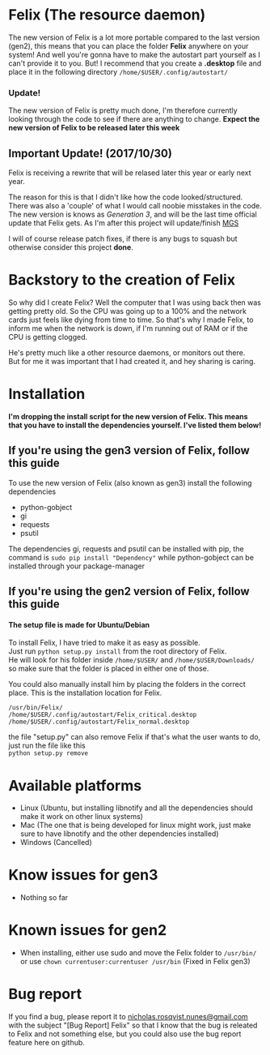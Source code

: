# Felix (The resource daemon)

The new version of Felix is a lot more portable compared to the last version (gen2), this means that you can place the folder <b>Felix</b> anywhere on your system! And well you're gonna have to make the autostart part yourself as I can't provide it to you. But! I recommend that you create a <b>.desktop</b> file and place it in the following directory `/home/$USER/.config/autostart/`

### Update!
The new version of Felix is pretty much done, I'm therefore currently looking through the code to see if there are anything to change. <b>Expect the new version of Felix to be released later this week</b>


## Important Update! (2017/10/30)

Felix is receiving a rewrite that will be relased later this year or early next year.

The reason for this is that I didn't like how the code looked/structured. There was also a 'couple' of what I would call noobie misstakes in the code. The new version is knows as <i>Generation 3</i>, and will be the last time official update that Felix gets. As I'm after this project will update/finish [MGS](https://github.com/WeeLonelySoul/louOS-Management-System)

I will of course release patch fixes, if there is any bugs to squash but otherwise consider this project <b>done</b>.

# Backstory to the creation of Felix

So why did I create Felix?
Well the computer that I was using back then was getting pretty old. So the CPU was going up to a 100% and
the network cards just feels like dying from time to time. 
So that's why I made Felix, to inform me when the network is down, if I'm running out of RAM or if the CPU is getting clogged.

He's pretty much like a other resource daemons, or monitors out there.<br>
But for me it was important that I had created it, and hey sharing is caring.

# Installation
<b>I'm dropping the install script for the new version of Felix. This means that you have to install the dependencies yourself. I've listed them below!</b>

## If you're using the gen3 version of Felix, follow this guide
To use the new version of Felix (also known as gen3) install the following dependencies

* python-gobject
* gi
* requests
* psutil

The dependencies gi, requests and psutil can be installed with pip, the command is `sudo pip install "Dependency"` while python-gobject can be installed through your package-manager

## If you're using the gen2 version of Felix, follow this guide
#### The setup file is made for Ubuntu/Debian
To install Felix, I have tried to make it as easy as possible. <br />Just run `python setup.py install` from the root directory of Felix.<br />
He will look for his folder inside `/home/$USER/` and `/home/$USER/Downloads/` so make sure that the folder is placed in either one of those.

You could also manually install him by placing the folders in the correct place.
This is the installation location for Felix.

`/usr/bin/Felix/`<br />
`/home/$USER/.config/autostart/Felix_critical.desktop`<br />
`/home/$USER/.config/autostart/Felix_normal.desktop`

the file "setup.py" can also remove Felix if that's what the user wants to do, just run the file like this <br />`python setup.py remove`


# Available platforms
* Linux (Ubuntu, but installing libnotify and all the dependencies should make it work on other linux systems)
* Mac (The one that is being developed for linux might work, just make sure to have libnotify and the other dependencies installed)
* Windows (Cancelled)

# Know issues for gen3
* Nothing so far

# Known issues for gen2
* When installing, either use sudo and move the Felix folder to `/usr/bin/` or use `chown currentuser:currentuser /usr/bin` (Fixed in Felix gen3) <br />

# Bug report

If you find a bug, please report it to nicholas.rosqvist.nunes@gmail.com with the subject "[Bug Report] Felix" so that I know that the bug is releated to Felix and not something else, but you could also use the bug report feature here on github.
